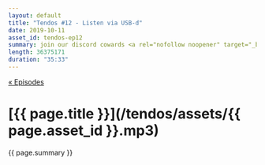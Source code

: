 ```yaml
---
layout: default
title: "Tendos #12 - Listen via USB-d"
date: 2019-10-11
asset_id: tendos-ep12
summary: join our discord cowards <a rel="nofollow noopener" target="_blank" href="https://discord.gg/K62Bwen">https://discord.gg/K62Bwen</a>
length: 36375171
duration: "35:33"
---
```

[« Episodes](/tendos/episodes)

# [{{ page.title }}](/tendos/assets/{{ page.asset_id }}.mp3)
{{ page.summary }}
